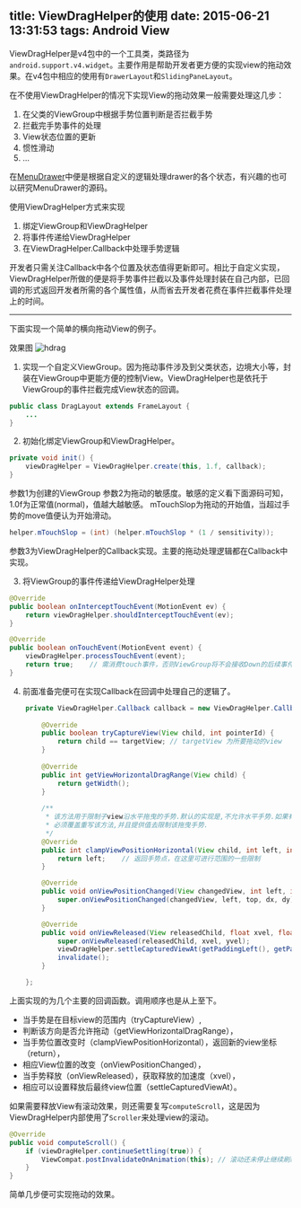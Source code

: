 title: ViewDragHelper的使用
date: 2015-06-21 13:31:53
tags: Android View
---
ViewDragHelper是v4包中的一个工具类，类路径为`android.support.v4.widget`。主要作用是帮助开发者更方便的实现view的拖动效果。在v4包中相应的使用有`DrawerLayout`和`SlidingPaneLayout`。
<!-- more-->
在不使用ViewDragHelper的情况下实现View的拖动效果一般需要处理这几步：
1. 在父类的ViewGroup中根据手势位置判断是否拦截手势
2. 拦截完手势事件的处理
3. View状态位置的更新
4. 惯性滑动
5. ...

在[MenuDrawer](https://github.com/SimonVT/android-menudrawer)中便是根据自定义的逻辑处理drawer的各个状态，有兴趣的也可以研究MenuDrawer的源码。

使用ViewDragHelper方式来实现
1. 绑定ViewGroup和ViewDragHelper
2. 将事件传递给ViewDragHelper
3. 在ViewDragHelper.Callback中处理手势逻辑

开发者只需关注Callback中各个位置及状态值得更新即可。相比于自定义实现，ViewDragHelper所做的便是将手势事件拦截以及事件处理封装在自己内部，已回调的形式返回开发者所需的各个属性值，从而省去开发者花费在事件拦截事件处理上的时间。

---

下面实现一个简单的横向拖动View的例子。

效果图
![hdrag](https://github.com/chenupt/blog/blob/master/res/hdrag.gif?raw=true)

1. 实现一个自定义ViewGroup。因为拖动事件涉及到父类状态，边境大小等，封装在ViewGroup中更能方便的控制View。ViewDragHelper也是依托于ViewGroup的事件拦截完成View状态的回调。
```java
public class DragLayout extends FrameLayout {
    ...
}
```
2. 初始化绑定ViewGroup和ViewDragHelper。
```java
private void init() {
    viewDragHelper = ViewDragHelper.create(this, 1.f, callback);
}
```
参数1为创建的ViewGroup
参数2为拖动的敏感度。敏感的定义看下面源码可知，1.0f为正常值(normal)，值越大越敏感。 mTouchSlop为拖动的开始值，当超过手势的move值便认为开始滑动。
```java
helper.mTouchSlop = (int) (helper.mTouchSlop * (1 / sensitivity));
```
参数3为ViewDragHelper的Callback实现。主要的拖动处理逻辑都在Callback中实现。

3. 将ViewGroup的事件传递给ViewDragHelper处理
```java
@Override
public boolean onInterceptTouchEvent(MotionEvent ev) {
    return viewDragHelper.shouldInterceptTouchEvent(ev);    
}

@Override
public boolean onTouchEvent(MotionEvent event) {
    viewDragHelper.processTouchEvent(event);
    return true;    // 需消费touch事件，否则ViewGroup将不会接收Down的后续事件
}
```
4. 前面准备完便可在实现Callback在回调中处理自己的逻辑了。
```java
    private ViewDragHelper.Callback callback = new ViewDragHelper.Callback() {
    
        @Override
        public boolean tryCaptureView(View child, int pointerId) {
            return child == targetView; // targetView 为所要拖动的view
        }
        
        @Override
        public int getViewHorizontalDragRange(View child) {
            return getWidth();
        }
        
        /**
         * 该方法用于限制子view沿水平拖曳的手势.默认的实现是,不允许水平手势.如果有类继承了该类,
         * 必须覆盖重写该方法,并且提供值去限制该拖曳手势.
         */
        @Override
        public int clampViewPositionHorizontal(View child, int left, int dx) {
            return left;    // 返回手势点，在这里可进行范围的一些限制
        }

        @Override
        public void onViewPositionChanged(View changedView, int left, int top, int dx, int dy) {
            super.onViewPositionChanged(changedView, left, top, dx, dy);
        }

        @Override
        public void onViewReleased(View releasedChild, float xvel, float yvel) {
            super.onViewReleased(releasedChild, xvel, yvel);
            viewDragHelper.settleCapturedViewAt(getPaddingLeft(), getPaddingRight());
            invalidate();
        }

    };
```

上面实现的为几个主要的回调函数。调用顺序也是从上至下。

* 当手势是在目标view的范围内（tryCaptureView）,
* 判断该方向是否允许拖动（getViewHorizontalDragRange），
* 当手势位置改变时（clampViewPositionHorizontal），返回新的view坐标（return），
* 相应View位置的改变（onViewPositionChanged），
* 当手势释放（onViewReleased），获取释放的加速度（xvel），
* 相应可以设置释放后最终view位置（settleCapturedViewAt）。

如果需要释放View有滚动效果，则还需要复写`computeScroll`，这是因为ViewDragHelper内部使用了`Scroller`来处理view的滚动。
```java
@Override
public void computeScroll() {
    if (viewDragHelper.continueSettling(true)) {
        ViewCompat.postInvalidateOnAnimation(this); // 滚动还未停止继续刷新
    }
}
```
简单几步便可实现拖动的效果。

